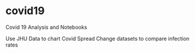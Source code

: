 # covid19
Covid 19 Analysis and Notebooks

Use JHU Data to chart Covid Spread
Change datasets to compare infection rates
